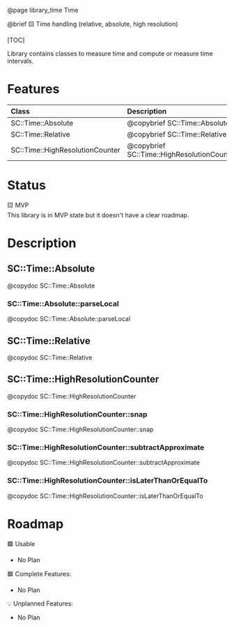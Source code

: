 @page library_time Time

@brief 🟨 Time handling (relative, absolute, high resolution)

[TOC]

Library contains classes to measure time and compute or measure time intervals.

# Features

| Class                             | Description                                   |
|:----------------------------------|:----------------------------------------------|
| SC::Time::Absolute                | @copybrief SC::Time::Absolute                 |
| SC::Time::Relative                | @copybrief SC::Time::Relative                 |
| SC::Time::HighResolutionCounter   | @copybrief SC::Time::HighResolutionCounter    |

# Status
🟨 MVP  
This library is in MVP state but it doesn't have a clear roadmap.

# Description

## SC::Time::Absolute
@copydoc SC::Time::Absolute

### SC::Time::Absolute::parseLocal
@copydoc SC::Time::Absolute::parseLocal

## SC::Time::Relative
@copydoc SC::Time::Relative

## SC::Time::HighResolutionCounter
@copydoc SC::Time::HighResolutionCounter

### SC::Time::HighResolutionCounter::snap
@copydoc SC::Time::HighResolutionCounter::snap

### SC::Time::HighResolutionCounter::subtractApproximate
@copydoc SC::Time::HighResolutionCounter::subtractApproximate

### SC::Time::HighResolutionCounter::isLaterThanOrEqualTo
@copydoc SC::Time::HighResolutionCounter::isLaterThanOrEqualTo

# Roadmap

🟩 Usable
- No Plan

🟦 Complete Features:
- No Plan

💡 Unplanned Features:
- No Plan
